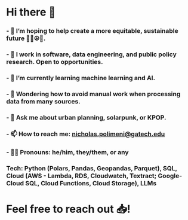 # Hi there 👋

### - 🔭 I’m hoping to help create a more equitable, sustainable future 🌳🌻☮️🌄.
### - 💼 I work in software, data engineering, and public policy research. Open to opportunities.
### - 🌱 I’m currently learning machine learning and AI.
### - 🤔 Wondering how to avoid manual work when processing data from many sources.
### - 💬 Ask me about urban planning, solarpunk, or KPOP.
### - 📫 How to reach me: nicholas.polimeni@gatech.edu
### - 🏳️‍🌈 Pronouns: he/him, they/them, or any

### Tech: Python (Polars, Pandas, Geopandas, Parquet), SQL, Cloud (AWS - Lambda, RDS, Cloudwatch, Textract; Google- Cloud SQL, Cloud Functions, Cloud Storage), LLMs

# Feel free to reach out 📥! 
